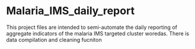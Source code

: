 # Malaria_IMS_daily_report
This project files are intended to semi-automate the daily reporting of aggregate indicators of the malaria IMS targeted cluster woredas. There is data compilation and cleaning fucniton
